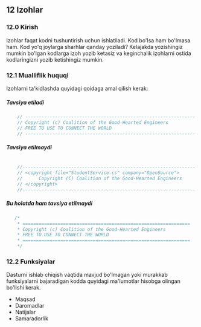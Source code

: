 ## 12 Izohlar

### 12.0 Kirish
Izohlar faqat kodni tushuntirish uchun ishlatiladi. Kod bo'lsa ham bo'lmasa ham. Kod yo'q joylarga sharhlar qanday yoziladi? Kelajakda yozishingiz mumkin bo'lgan kodlarga izoh yozib ketasiz va keginchalik izohlarni ostida kodlaringizni yozib ketishingiz mumkin.

### 12.1 Mualliflik huquqi
Izohlarni ta'kidlashda quyidagi qoidaga amal qilish kerak:

##### Tavsiya etiladi
```csharp
    // ---------------------------------------------------------------
    // Copyright (c) Coalition of the Good-Hearted Engineers
    // FREE TO USE TO CONNECT THE WORLD
    // ---------------------------------------------------------------
```

##### Tavsiya etilmaydi
```csharp

    //----------------------------------------------------------------
    // <copyright file="StudentService.cs" company="OpenSource">
    //      Copyright (C) Coalition of the Good-Hearted Engineers
    // </copyright>
    //----------------------------------------------------------------

```

##### Bu holatda ham tavsiya etilmaydi
```csharp
   /* 
    * ==============================================================
    * Copyright (c) Coalition of the Good-Hearted Engineers
    * FREE TO USE TO CONNECT THE WORLD
    * ==============================================================
    */
```

### 12.2 Funksiyalar

Dasturni ishlab chiqish vaqtida mavjud bo'lmagan yoki murakkab funksiyalarni bajaradigan kodda quyidagi ma'lumotlar hisobga olingan bo'lishi kerak.

- Maqsad
- Daromadlar
- Natijalar
- Samaradorlik

